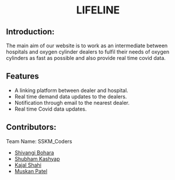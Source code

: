 <h1 align="center">LIFELINE</h1>
<p align="center">
</p>

## Introduction:

The main aim of our website is to work as an intermediate between hospitals and oxygen cylinder dealers to fulfil their needs of oxygen cylinders as fast as possible and also provide real time covid data.

## Features

* A linking platform between dealer and hospital.
* Real time demand data updates to the dealers.
* Notification through email to the nearest dealer.
* Real time Covid data updates.




  
## Contributors:

Team Name: SSKM_Coders

* [Shivangi Bohara](https://github.com/Shivangibohara)
* [Shubham Kashyap](https://github.com/admirerr)
* [Kajal Shahi](https://github.com/shahikaju7)
* [Muskan Patel](https://github.com/muskan272002)
